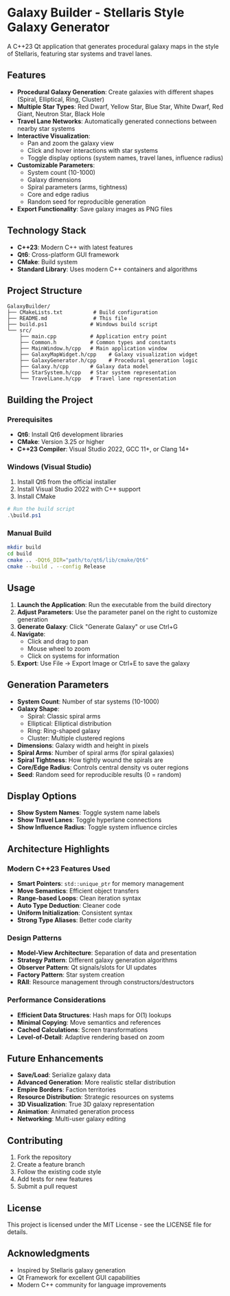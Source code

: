 # Galaxy Builder - Stellaris Style Galaxy Generator

A C++23 Qt application that generates procedural galaxy maps in the style of Stellaris, featuring star systems and travel lanes.

## Features

- **Procedural Galaxy Generation**: Create galaxies with different shapes (Spiral, Elliptical, Ring, Cluster)
- **Multiple Star Types**: Red Dwarf, Yellow Star, Blue Star, White Dwarf, Red Giant, Neutron Star, Black Hole
- **Travel Lane Networks**: Automatically generated connections between nearby star systems
- **Interactive Visualization**: 
  - Pan and zoom the galaxy view
  - Click and hover interactions with star systems
  - Toggle display options (system names, travel lanes, influence radius)
- **Customizable Parameters**:
  - System count (10-1000)
  - Galaxy dimensions
  - Spiral parameters (arms, tightness)
  - Core and edge radius
  - Random seed for reproducible generation
- **Export Functionality**: Save galaxy images as PNG files

## Technology Stack

- **C++23**: Modern C++ with latest features
- **Qt6**: Cross-platform GUI framework
- **CMake**: Build system
- **Standard Library**: Uses modern C++ containers and algorithms

## Project Structure

```
GalaxyBuilder/
├── CMakeLists.txt          # Build configuration
├── README.md               # This file
├── build.ps1              # Windows build script
└── src/
    ├── main.cpp           # Application entry point
    ├── Common.h           # Common types and constants
    ├── MainWindow.h/cpp   # Main application window
    ├── GalaxyMapWidget.h/cpp    # Galaxy visualization widget
    ├── GalaxyGenerator.h/cpp    # Procedural generation logic
    ├── Galaxy.h/cpp       # Galaxy data model
    ├── StarSystem.h/cpp   # Star system representation
    └── TravelLane.h/cpp   # Travel lane representation
```

## Building the Project

### Prerequisites

- **Qt6**: Install Qt6 development libraries
- **CMake**: Version 3.25 or higher
- **C++23 Compiler**: Visual Studio 2022, GCC 11+, or Clang 14+

### Windows (Visual Studio)

1. Install Qt6 from the official installer
2. Install Visual Studio 2022 with C++ support
3. Install CMake

```powershell
# Run the build script
.\build.ps1
```

### Manual Build

```bash
mkdir build
cd build
cmake .. -DQt6_DIR="path/to/qt6/lib/cmake/Qt6"
cmake --build . --config Release
```

## Usage

1. **Launch the Application**: Run the executable from the build directory
2. **Adjust Parameters**: Use the parameter panel on the right to customize generation
3. **Generate Galaxy**: Click "Generate Galaxy" or use Ctrl+G
4. **Navigate**: 
   - Click and drag to pan
   - Mouse wheel to zoom
   - Click on systems for information
5. **Export**: Use File → Export Image or Ctrl+E to save the galaxy

## Generation Parameters

- **System Count**: Number of star systems (10-1000)
- **Galaxy Shape**: 
  - Spiral: Classic spiral arms
  - Elliptical: Elliptical distribution
  - Ring: Ring-shaped galaxy
  - Cluster: Multiple clustered regions
- **Dimensions**: Galaxy width and height in pixels
- **Spiral Arms**: Number of spiral arms (for spiral galaxies)
- **Spiral Tightness**: How tightly wound the spirals are
- **Core/Edge Radius**: Controls central density vs outer regions
- **Seed**: Random seed for reproducible results (0 = random)

## Display Options

- **Show System Names**: Toggle system name labels
- **Show Travel Lanes**: Toggle hyperlane connections
- **Show Influence Radius**: Toggle system influence circles

## Architecture Highlights

### Modern C++23 Features Used

- **Smart Pointers**: `std::unique_ptr` for memory management
- **Move Semantics**: Efficient object transfers
- **Range-based Loops**: Clean iteration syntax
- **Auto Type Deduction**: Cleaner code
- **Uniform Initialization**: Consistent syntax
- **Strong Type Aliases**: Better code clarity

### Design Patterns

- **Model-View Architecture**: Separation of data and presentation
- **Strategy Pattern**: Different galaxy generation algorithms
- **Observer Pattern**: Qt signals/slots for UI updates
- **Factory Pattern**: Star system creation
- **RAII**: Resource management through constructors/destructors

### Performance Considerations

- **Efficient Data Structures**: Hash maps for O(1) lookups
- **Minimal Copying**: Move semantics and references
- **Cached Calculations**: Screen transformations
- **Level-of-Detail**: Adaptive rendering based on zoom

## Future Enhancements

- **Save/Load**: Serialize galaxy data
- **Advanced Generation**: More realistic stellar distribution
- **Empire Borders**: Faction territories
- **Resource Distribution**: Strategic resources on systems
- **3D Visualization**: True 3D galaxy representation
- **Animation**: Animated generation process
- **Networking**: Multi-user galaxy editing

## Contributing

1. Fork the repository
2. Create a feature branch
3. Follow the existing code style
4. Add tests for new features
5. Submit a pull request

## License

This project is licensed under the MIT License - see the LICENSE file for details.

## Acknowledgments

- Inspired by Stellaris galaxy generation
- Qt Framework for excellent GUI capabilities
- Modern C++ community for language improvements
